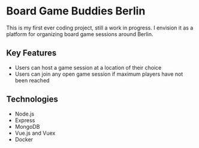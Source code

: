 # Board Game Buddies Berlin

This is my first ever coding project, still a work in progress. I envision it as a platform for organizing board game sessions around Berlin.

## Key Features

  * Users can host a game session at a location of their choice
  * Users can join any open game session if maximum players have not been reached

## Technologies 

  * Node.js
  * Express
  * MongoDB
  * Vue.js and Vuex
  * Docker
  
